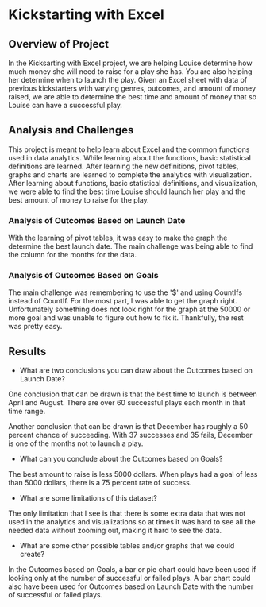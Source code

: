 # Kickstarting with Excel

## Overview of Project

In the Kicksarting with Excel project, we are helping Louise determine how much money she will need to raise for a play she has. You are also helping her determine when to launch the play. Given an Excel sheet with data of previous kickstarters with varying genres, outcomes, and amount of money raised, we are able to determine the best time and amount of money that so Louise can have a successful play.   

## Analysis and Challenges

This project is meant to help learn about Excel and the common functions used in data analytics. While learning about the functions, basic statistical definitions are learned. After learning the new definitions, pivot tables, graphs and charts are learned to complete the analytics with visualization. After learning about functions, basic statistical definitions, and visualization, we were able to find the best time Louise should launch her play and the best amount of money to raise for the play. 

### Analysis of Outcomes Based on Launch Date
With the learning of pivot tables, it was easy to make the graph the determine the best launch date. The main challenge was being able to find the column for the months for the data. 

### Analysis of Outcomes Based on Goals
The main challenge was remembering to use the '$' and using CountIfs instead of CountIf. For the most part, I was able to get the graph right. Unfortunately something does not look right for the graph at the 50000 or more goal and was unable to figure out how to fix it. Thankfully, the rest was pretty easy. 

## Results

- What are two conclusions you can draw about the Outcomes based on Launch Date?

One conclusion that can be drawn is that the best time to launch is between April and August. There are over 60 successful plays each month in that time range.

Another conclusion that can be drawn is that December has roughly a 50 percent chance of succeeding. With 37 successes and 35 fails, December is one of the months not to launch a play.

- What can you conclude about the Outcomes based on Goals?

The best amount to raise is less 5000 dollars. When plays had a goal of less than 5000 dollars, there is a 75 percent rate of success.

- What are some limitations of this dataset?

The only limitation that I see is that there is some extra data that was not used in the analytics and visualizations so at times it was hard to see all the needed data without zooming out, making it hard to see the data.

- What are some other possible tables and/or graphs that we could create?

In the Outcomes based on Goals, a bar or pie chart could have been used if looking only at the number of successful or failed plays. A bar chart could also have been used for Outcomes based on Launch Date with the number of successful or failed plays.
